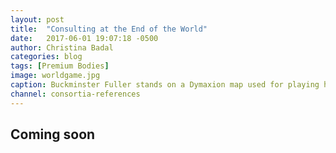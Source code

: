 ```yaml
---
layout: post
title:  "Consulting at the End of the World"
date:   2017-06-01 19:07:18 -0500
author: Christina Badal
categories: blog
tags: [Premium Bodies]
image: worldgame.jpg
caption: Buckminster Fuller stands on a Dymaxion map used for playing his World Game simulation.
channel: consortia-references
---
```


## Coming soon
